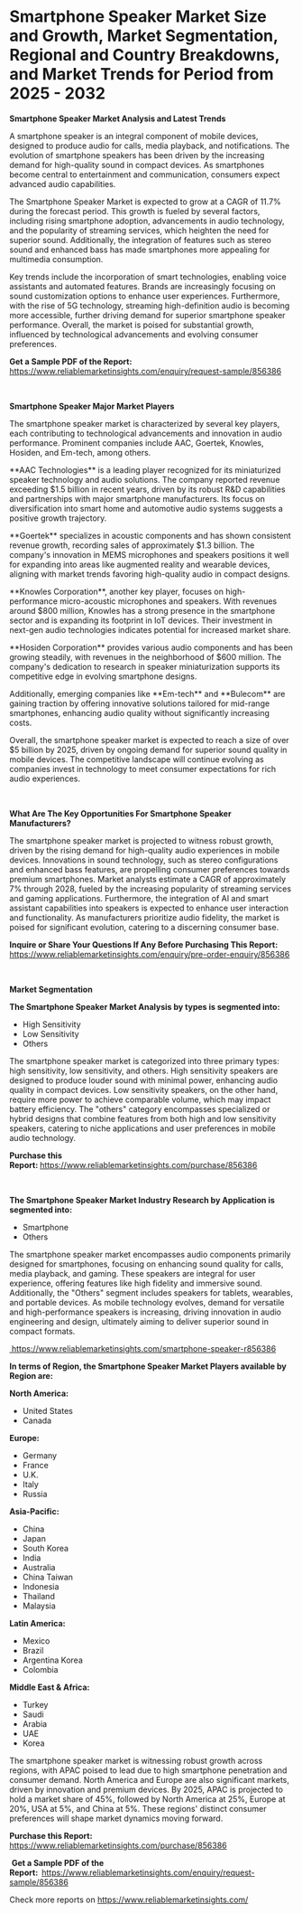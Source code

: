 <p><h1>Smartphone Speaker Market Size and Growth, Market Segmentation, Regional and Country Breakdowns, and Market Trends for Period from 2025 -  2032</h1></p><p><strong>Smartphone Speaker Market Analysis and Latest Trends</strong></p>
<p><p>A smartphone speaker is an integral component of mobile devices, designed to produce audio for calls, media playback, and notifications. The evolution of smartphone speakers has been driven by the increasing demand for high-quality sound in compact devices. As smartphones become central to entertainment and communication, consumers expect advanced audio capabilities.</p><p>The Smartphone Speaker Market is expected to grow at a CAGR of 11.7% during the forecast period. This growth is fueled by several factors, including rising smartphone adoption, advancements in audio technology, and the popularity of streaming services, which heighten the need for superior sound. Additionally, the integration of features such as stereo sound and enhanced bass has made smartphones more appealing for multimedia consumption.</p><p>Key trends include the incorporation of smart technologies, enabling voice assistants and automated features. Brands are increasingly focusing on sound customization options to enhance user experiences. Furthermore, with the rise of 5G technology, streaming high-definition audio is becoming more accessible, further driving demand for superior smartphone speaker performance. Overall, the market is poised for substantial growth, influenced by technological advancements and evolving consumer preferences.</p></p>
<p><strong>Get a Sample PDF of the Report:&nbsp;</strong> <a href="https://www.reliablemarketinsights.com/enquiry/request-sample/856386?utm_campaign=3312&utm_medium=2&utm_source=Github&utm_content=ia&utm_term=06042025&utm_id=smartphone-speaker">https://www.reliablemarketinsights.com/enquiry/request-sample/856386</a></p>
<p>&nbsp;</p>
<p><strong>Smartphone Speaker Major Market Players</strong></p>
<p><p>The smartphone speaker market is characterized by several key players, each contributing to technological advancements and innovation in audio performance. Prominent companies include AAC, Goertek, Knowles, Hosiden, and Em-tech, among others.</p><p>**AAC Technologies** is a leading player recognized for its miniaturized speaker technology and audio solutions. The company reported revenue exceeding $1.5 billion in recent years, driven by its robust R&D capabilities and partnerships with major smartphone manufacturers. Its focus on diversification into smart home and automotive audio systems suggests a positive growth trajectory.</p><p>**Goertek** specializes in acoustic components and has shown consistent revenue growth, recording sales of approximately $1.3 billion. The company's innovation in MEMS microphones and speakers positions it well for expanding into areas like augmented reality and wearable devices, aligning with market trends favoring high-quality audio in compact designs.</p><p>**Knowles Corporation**, another key player, focuses on high-performance micro-acoustic microphones and speakers. With revenues around $800 million, Knowles has a strong presence in the smartphone sector and is expanding its footprint in IoT devices. Their investment in next-gen audio technologies indicates potential for increased market share.</p><p>**Hosiden Corporation** provides various audio components and has been growing steadily, with revenues in the neighborhood of $600 million. The company's dedication to research in speaker miniaturization supports its competitive edge in evolving smartphone designs.</p><p>Additionally, emerging companies like **Em-tech** and **Bulecom** are gaining traction by offering innovative solutions tailored for mid-range smartphones, enhancing audio quality without significantly increasing costs.</p><p>Overall, the smartphone speaker market is expected to reach a size of over $5 billion by 2025, driven by ongoing demand for superior sound quality in mobile devices. The competitive landscape will continue evolving as companies invest in technology to meet consumer expectations for rich audio experiences.</p></p>
<p>&nbsp;</p>
<p><strong>What Are The Key Opportunities For Smartphone Speaker Manufacturers?</strong></p>
<p><p>The smartphone speaker market is projected to witness robust growth, driven by the rising demand for high-quality audio experiences in mobile devices. Innovations in sound technology, such as stereo configurations and enhanced bass features, are propelling consumer preferences towards premium smartphones. Market analysts estimate a CAGR of approximately 7% through 2028, fueled by the increasing popularity of streaming services and gaming applications. Furthermore, the integration of AI and smart assistant capabilities into speakers is expected to enhance user interaction and functionality. As manufacturers prioritize audio fidelity, the market is poised for significant evolution, catering to a discerning consumer base.</p></p>
<p><strong>Inquire or Share Your Questions If Any Before Purchasing This Report:</strong> <a href="https://www.reliablemarketinsights.com/enquiry/pre-order-enquiry/856386?utm_campaign=3312&utm_medium=2&utm_source=Github&utm_content=ia&utm_term=06042025&utm_id=smartphone-speaker">https://www.reliablemarketinsights.com/enquiry/pre-order-enquiry/856386</a></p>
<p>&nbsp;</p>
<p><strong>Market Segmentation</strong></p>
<p><strong>The Smartphone Speaker Market Analysis by types is segmented into:</strong></p>
<p><ul><li>High Sensitivity</li><li>Low Sensitivity</li><li>Others</li></ul></p>
<p><p>The smartphone speaker market is categorized into three primary types: high sensitivity, low sensitivity, and others. High sensitivity speakers are designed to produce louder sound with minimal power, enhancing audio quality in compact devices. Low sensitivity speakers, on the other hand, require more power to achieve comparable volume, which may impact battery efficiency. The "others" category encompasses specialized or hybrid designs that combine features from both high and low sensitivity speakers, catering to niche applications and user preferences in mobile audio technology.</p></p>
<p><strong>Purchase this Report:&nbsp;</strong><a href="https://www.reliablemarketinsights.com/purchase/856386?utm_campaign=3312&utm_medium=2&utm_source=Github&utm_content=ia&utm_term=06042025&utm_id=smartphone-speaker">https://www.reliablemarketinsights.com/purchase/856386</a></p>
<p>&nbsp;</p>
<p><strong>The Smartphone Speaker Market Industry Research by Application is segmented into:</strong></p>
<p><ul><li>Smartphone</li><li>Others</li></ul></p>
<p><p>The smartphone speaker market encompasses audio components primarily designed for smartphones, focusing on enhancing sound quality for calls, media playback, and gaming. These speakers are integral for user experience, offering features like high fidelity and immersive sound. Additionally, the "Others" segment includes speakers for tablets, wearables, and portable devices. As mobile technology evolves, demand for versatile and high-performance speakers is increasing, driving innovation in audio engineering and design, ultimately aiming to deliver superior sound in compact formats.</p></p>
<p><a href="https://www.reliablemarketinsights.com/smartphone-speaker-r856386?utm_campaign=3312&utm_medium=2&utm_source=Github&utm_content=ia&utm_term=06042025&utm_id=smartphone-speaker">&nbsp;https://www.reliablemarketinsights.com/smartphone-speaker-r856386</a></p>
<p><strong>In terms of Region, the Smartphone Speaker Market Players available by Region are:</strong></p>
<p>
    <p> <strong> North America: </strong>
        <ul>
            <li>United States</li>
            <li>Canada</li>
        </ul>
        </p> 
    <p> <strong> Europe: </strong>
        <ul>
            <li>Germany</li>
            <li>France</li>
            <li>U.K.</li>
            <li>Italy</li>
            <li>Russia</li>
        </ul>
        </p> 
    <p> <strong> Asia-Pacific: </strong>
        <ul>
            <li>China</li>
            <li>Japan</li>
            <li>South Korea</li>
            <li>India</li>
            <li>Australia</li>
            <li>China Taiwan</li>
            <li>Indonesia</li>
            <li>Thailand</li>
            <li>Malaysia</li>
        </ul>
        </p> 
    <p> <strong> Latin America: </strong>
        <ul>
            <li>Mexico</li>
            <li>Brazil</li>
            <li>Argentina Korea</li>
            <li>Colombia</li>
        </ul>
        </p> 
    <p> <strong> Middle East & Africa: </strong>
        <ul>
            <li>Turkey</li>
            <li>Saudi</li>
            <li>Arabia</li>
            <li>UAE</li>
            <li>Korea</li>
        </ul>
    </p>
    </p>
<p><p>The smartphone speaker market is witnessing robust growth across regions, with APAC poised to lead due to high smartphone penetration and consumer demand. North America and Europe are also significant markets, driven by innovation and premium devices. By 2025, APAC is projected to hold a market share of 45%, followed by North America at 25%, Europe at 20%, USA at 5%, and China at 5%. These regions' distinct consumer preferences will shape market dynamics moving forward.</p></p>
<p><strong>Purchase this Report: </strong><a href="https://www.reliablemarketinsights.com/purchase/856386?utm_campaign=3312&utm_medium=2&utm_source=Github&utm_content=ia&utm_term=06042025&utm_id=smartphone-speaker">https://www.reliablemarketinsights.com/purchase/856386</a></p>
<p>&nbsp;<strong>Get a Sample PDF of the Report:&nbsp;&nbsp;</strong><a href="https://www.reliablemarketinsights.com/enquiry/request-sample/856386?utm_campaign=3312&utm_medium=2&utm_source=Github&utm_content=ia&utm_term=06042025&utm_id=smartphone-speaker">https://www.reliablemarketinsights.com/enquiry/request-sample/856386</a></p>
<p><strong></strong></p>
<p>Check more reports on <a href="https://www.reliablemarketinsights.com/?utm_campaign=3312&utm_medium=2&utm_source=Github&utm_content=ia&utm_term=06042025&utm_id=smartphone-speaker">https://www.reliablemarketinsights.com/</a></p>